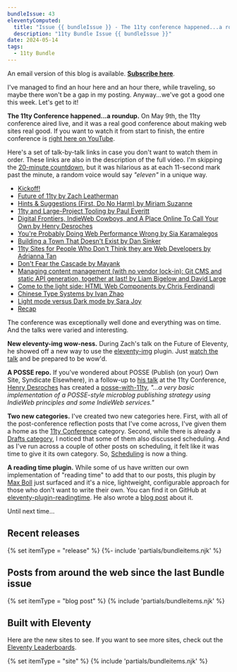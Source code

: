 ```yaml
---
bundleIssue: 43
eleventyComputed:
  title: "Issue {{ bundleIssue }} - The 11ty conference happened...a roundup, New eleventy-img wow-ness, A POSSE repo, Two new categories, A reading time plugin...And 1 release, 16 posts, and 9 sites to see"
  description: "11ty Bundle Issue {{ bundleIssue }}"
date: 2024-05-14
tags:
  - 11ty Bundle
---
```


An email version of this blog is available. **[Subscribe here](#newsletter-subscribe)**.

I've managed to find an hour here and an hour there, while traveling, so maybe there won't be a gap in my posting. Anyway...we've got a good one this week. Let's get to it!

**The 11ty Conference happened...a roundup.** On May 9th, the 11ty conference aired live, and it was a real good conference about making web sites real good. If you want to watch it from start to finish, the entire conference is [right here on YouTube]().

Here's a set of talk-by-talk links in case you don't want to watch them in order. These links are also in the description of the full video. I'm skipping the [20-minute countdown](https://www.youtube.com/watch?v=iLxJ6PtuF9M&t=0s), but it was hilarious as at each 11-second mark past the minute, a random voice would say _"eleven"_ in a unique way.

- [Kickoff!](https://www.youtube.com/watch?v=iLxJ6PtuF9M&t=1205s)
- [Future of 11ty by Zach Leatherman](https://www.youtube.com/watch?v=iLxJ6PtuF9M&t=2156s)
- [Hints & Suggestions (First, Do No Harm) by Miriam Suzanne](https://www.youtube.com/watch?v=iLxJ6PtuF9M&t=4190s)
- [11ty and Large-Project Tooling by Paul Everitt](https://www.youtube.com/watch?v=iLxJ6PtuF9M&t=5640s)
- [Digital Frontiers, IndieWeb Cowboys, and A Place Online To Call Your Own by Henry Desroches](https://www.youtube.com/watch?v=iLxJ6PtuF9M&t=8542s)
- [You're Probably Doing Web Performance Wrong by Sia Karamalegos](https://www.youtube.com/watch?v=iLxJ6PtuF9M&t=9580s)
- [Building a Town That Doesn't Exist by Dan Sinker](https://www.youtube.com/watch?v=iLxJ6PtuF9M&t=10830s)
- [11ty Sites for People Who Don't Think they are Web Developers by Adrianna Tan](https://www.youtube.com/watch?v=iLxJ6PtuF9M&t=12900s)
- [Don't Fear the Cascade by Mayank](https://www.youtube.com/watch?v=iLxJ6PtuF9M&t=13850s)
- [Managing content management (with no vendor lock-in): Git CMS and static API generation, together at last! by Liam Bigelow and David Large](https://www.youtube.com/watch?v=iLxJ6PtuF9M&t=15410s)
- [Come to the light side: HTML Web Components by Chris Ferdinandi](https://www.youtube.com/watch?v=iLxJ6PtuF9M&t=17435s)
- [Chinese Type Systems by Ivan Zhao](https://www.youtube.com/watch?v=iLxJ6PtuF9M&t=18955s)
- [Light mode versus Dark mode by Sara Joy](https://www.youtube.com/watch?v=iLxJ6PtuF9M&t=19915s)
- [Recap](https://www.youtube.com/watch?v=iLxJ6PtuF9M&t=21299s)

The conference was exceptionally well done and everything was on time. And the talks were varied and interesting.

**New eleventy-img wow-ness.** During Zach's talk on the Future of Eleventy, he showed off a new way to use the [eleventy-img](https://www.11ty.dev/docs/plugins/image/) plugin. Just [watch the talk](https://www.youtube.com/watch?v=iLxJ6PtuF9M&t=2156s) and be prepared to be wow'd.

**A POSSE repo.** If you've wondered about POSSE (Publish (on your) Own Site, Syndicate Elsewhere), in a follow-up to [his talk](https://www.youtube.com/watch?v=iLxJ6PtuF9M&t=8542s) at the 11ty Conference, [Henry Desroches](https://henry.codes/) has created a [posse-with-11ty](https://github.com/xdesro/posse-with-11ty), _"...a very basic implementation of a POSSE-style microblog publishing strategy using IndieWeb principles and some IndieWeb services."_

**Two new categories.** I've created two new categories here. First, with all of the post-conference reflection posts that I've come across, I've given them a home as the [11ty Conference](/categories/11ty-conference) category. Second, while there is already a [Drafts category](/categories/drafts/), I noticed that some of them also discussed scheduling. And as I've run across a couple of other posts on scheduling, it felt like it was time to give it its own category. So, [Scheduling](/categories/scheduling/) is now a thing.

**A reading time plugin.** While some of us have written our own implementation of "reading time" to add that to our posts, this plugin by [Max Boll](https://www.makkusu.dev/about/) just surfaced and it's a nice, lightweight, configurable approach for those who don't want to write their own. You can find it on GitHub at [eleventy-plugin-readingtime](https://github.com/MyXoToD/eleventy-plugin-readingtime). He also wrote a [blog post](https://www.makkusu.dev/blog/2024/05/eleventy-reading-time-plugin/) about it.

Until next time...

## Recent releases

{% set itemType = "release" %}
{%- include 'partials/bundleitems.njk' %}

## Posts from around the web since the last Bundle issue

{% set itemType = "blog post" %}
{% include 'partials/bundleitems.njk' %}

## Built with Eleventy

Here are the new sites to see. If you want to see more sites, check out the [Eleventy Leaderboards](https://www.11ty.dev/speedlify/).

{% set itemType = "site" %}
{% include 'partials/bundleitems.njk' %}
